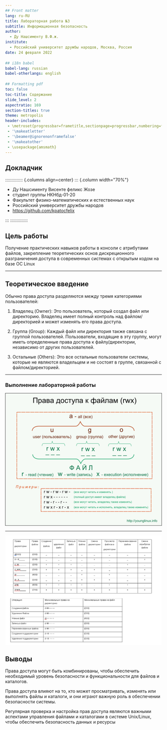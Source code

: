 ```yaml
---
## Front matter
lang: ru-RU
title: Лабораторная работа №3
subtitle: Информационная безопасность
author:
  - Ду Нашсименту В.Ф.ж.
institute:
  - Российский университет дружбы народов, Москва, Россия
date: 24 февраля 2022

## i18n babel
babel-lang: russian
babel-otherlangs: english

## Formatting pdf
toc: false
toc-title: Содержание
slide_level: 2
aspectratio: 169
section-titles: true
theme: metropolis
header-includes:
 - \metroset{progressbar=frametitle,sectionpage=progressbar,numbering=fraction}
 - '\makeatletter'
 - '\beamer@ignorenonframefalse'
 - '\makeatother'
 - \usepackage{amsmath}
---
```



## Докладчик

:::::::::::::: {.columns align=center}
::: {.column width="70%"}

* Ду Нашсименту Висенте феликс Жозе
* студент группы НКНбд-01-20
* Факультет физико-математических и естественных наук
* Российский университет дружбы народов
* <https://github.com/kpatocfelix>

:::
::::::::::::::

## Цель работы

  Получение практических навыков работы в консоли с атрибутами файлов, закрепление теоретических основ дискреционного разграничения доступа в современных системах с открытым кодом на базе ОС Linux

****
## Теоретическое введение

Обычно права доступа разделяются между тремя категориями пользователей:

  1) Владелец (Owner): Это пользователь, который создал файл или директорию. Владелец имеет полный контроль над файлом/директорией и может изменять его права доступа.

  2) Группа (Group): Каждый файл или директория также связана с группой пользователей. Пользователи, входящие в эту группу, могут иметь определенные права доступа к файлу/директории, независимо от других пользователей.

  3) Остальные (Others): Это все остальные пользователи системы, которые не являются владельцем и не состоят в группе, связанной с файлом/директорией.

****
### Выполнение лабораторной работы

![рисунка 1](image/0.png)
****
![1.1 table perm](image/13.png)

## Выводы

Права доступа могут быть комбинированы, чтобы обеспечить необходимый уровень безопасности и функциональности для файлов и каталогов.

Права доступа влияют на то, кто может просматривать, изменять или выполнять файлы и каталоги, и они играют важную роль в обеспечении безопасности системы.

Регулярная проверка и настройка прав доступа являются важными аспектами управления файлами и каталогами в системе Unix/Linux, чтобы обеспечить безопасность данных и ресурсы


